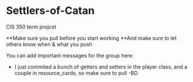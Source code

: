 # Settlers-of-Catan
CIS 350 term projcet

**Make sure you pull before you start working
**And make sure to let others know when & what you push

You can add important messages for the group here:
  - I just commited a bunch of getters and setters in the player class, and a couple in resource_cards, so make sure to pull -BD
